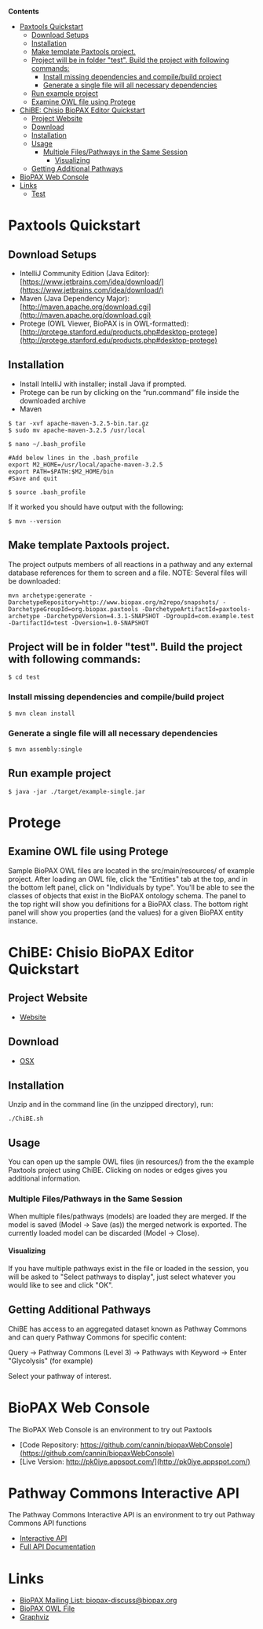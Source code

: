 <!-- START doctoc generated TOC please keep comment here to allow auto update -->
<!-- DON'T EDIT THIS SECTION, INSTEAD RE-RUN doctoc TO UPDATE -->
**Contents**

- [Paxtools Quickstart](#paxtools-quickstart)
  - [Download Setups](#download-setups)
  - [Installation](#installation)
  - [Make template Paxtools project.](#make-template-paxtools-project)
  - [Project will be in folder "test". Build the project with following commands:](#project-will-be-in-folder-test-build-the-project-with-following-commands)
    - [Install missing dependencies and compile/build project](#install-missing-dependencies-and-compilebuild-project)
    - [Generate a single file will all necessary dependencies](#generate-a-single-file-will-all-necessary-dependencies)
  - [Run example project](#run-example-project)
  - [Examine OWL file using Protege](#examine-owl-file-using-protege)
- [ChiBE: Chisio BioPAX Editor Quickstart](#chibe-chisio-biopax-editor-quickstart)
  - [Project Website](#project-website)
  - [Download](#download)
  - [Installation](#installation-1)
  - [Usage](#usage)
    - [Multiple Files/Pathways in the Same Session](#multiple-filespathways-in-the-same-session)
      - [Visualizing](#visualizing)
  - [Getting Additional Pathways](#getting-additional-pathways)
- [BioPAX Web Console](#biopax-web-console)
- [Links](#links)
  - [Test](#test)

<!-- END doctoc generated TOC please keep comment here to allow auto update -->

# Paxtools Quickstart

## Download Setups

* IntelliJ Community Edition (Java Editor): [https://www.jetbrains.com/idea/download/](https://www.jetbrains.com/idea/download/)
* Maven (Java Dependency Major): [http://maven.apache.org/download.cgi](http://maven.apache.org/download.cgi)
* Protege (OWL Viewer, BioPAX is in OWL-formatted): [http://protege.stanford.edu/products.php#desktop-protege](http://protege.stanford.edu/products.php#desktop-protege)

## Installation

* Install IntelliJ with installer; install Java if prompted.
* Protege can be run by clicking on the “run.command” file inside the downloaded archive
* Maven 

```
$ tar -xvf apache-maven-3.2.5-bin.tar.gz
$ sudo mv apache-maven-3.2.5 /usr/local

$ nano ~/.bash_profile

#Add below lines in the .bash_profile
export M2_HOME=/usr/local/apache-maven-3.2.5
export PATH=$PATH:$M2_HOME/bin
#Save and quit

$ source .bash_profile 
```

If it worked you should have output with the following: 

```
$ mvn --version
```

## Make template Paxtools project. 

The project outputs members of all reactions in a pathway and any external database references for them to screen and a file. NOTE: Several files will be downloaded: 

```
mvn archetype:generate -DarchetypeRepository=http://www.biopax.org/m2repo/snapshots/ -DarchetypeGroupId=org.biopax.paxtools -DarchetypeArtifactId=paxtools-archetype -DarchetypeVersion=4.3.1-SNAPSHOT -DgroupId=com.example.test -DartifactId=test -Dversion=1.0-SNAPSHOT
```

## Project will be in folder "test". Build the project with following commands: 
```
$ cd test
```

### Install missing dependencies and compile/build project
```
$ mvn clean install
```

### Generate a single file will all necessary dependencies
```
$ mvn assembly:single
```

## Run example project
```
$ java -jar ./target/example-single.jar
```

# Protege

## Examine OWL file using Protege

Sample BioPAX OWL files are located in the src/main/resources/ of example project. After loading an OWL file, click the "Entities" tab at the top, and in the bottom left panel, click on "Individuals by type". You'll be able to see the classes of objects that exist in the BioPAX ontology schema. The panel to the top right will show you definitions for a BioPAX class. The bottom right panel will show you properties (and the values) for a given BioPAX entity instance. 

# ChiBE: Chisio BioPAX Editor Quickstart

## Project Website
* [Website](https://code.google.com/p/chibe/)

## Download 
* [OSX](http://cbio.mskcc.org/~ozgun/chibe-latest-build-macosx-x86.zip)

## Installation 
Unzip and in the command line (in the unzipped directory), run: 

```
./ChiBE.sh
```

## Usage 

You can open up the sample OWL files (in resources/) from the the example Paxtools project using ChiBE. Clicking on nodes or edges gives you additional information. 

### Multiple Files/Pathways in the Same Session
When multiple files/pathways (models) are loaded they are merged. If the model is saved (Model -> Save (as)) the merged network is exported. The currently loaded model can be discarded (Model -> Close).

#### Visualizing
If you have multiple pathways exist in the file or loaded in the session, you will be asked to "Select pathways to display", just select whatever you would like to see and click "OK". 

## Getting Additional Pathways

ChiBE has access to an aggregated dataset known as Pathway Commons and can query Pathway Commons for specific content:

Query -> Pathway Commons (Level 3) -> Pathways with Keyword -> Enter "Glycolysis" (for example) 

Select your pathway of interest. 

# BioPAX Web Console

The BioPAX Web Console is an environment to try out Paxtools

* [Code Repository: https://github.com/cannin/biopaxWebConsole](https://github.com/cannin/biopaxWebConsole)
* [Live Version: http://pk0iye.appspot.com/](http://pk0iye.appspot.com/)

# Pathway Commons Interactive API 

The Pathway Commons Interactive API is an environment to try out Pathway Commons API functions

* [Interactive API](http://sanderlab.org/pcapi)
* [Full API Documentation](http://www.pathwaycommons.org/pc2/)

# Links 
* [BioPAX Mailing List: biopax-discuss@biopax.org](mailto:biopax-discuss@biopax.org)
* [BioPAX OWL File](http://www.biopax.org/release/biopax-level3.owl)
* [Graphviz](http://www.graphviz.org/)



